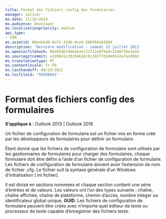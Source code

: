 ```yaml
---
title: Format des fichiers config des formulaires
manager: soliver
ms.date: 11/16/2014
ms.audience: Developer
ms.localizationpriority: medium
api_type:
- COM
ms.assetid: 86e4ebd9-6df2-4346-9ce9-580f80a83884
description: 'Derniére modification : samedi 23 juillet 2011'
ms.openlocfilehash: 06265db7486da3e112712a079adc3348f3be3a58
ms.sourcegitcommit: a1d9041c20256616c9c183f7d1049142a7ac6991
ms.translationtype: MT
ms.contentlocale: fr-FR
ms.lasthandoff: 09/24/2021
ms.locfileid: "59588041"
---
```

# <a name="file-format-of-form-configuration-files"></a>Format des fichiers config des formulaires

**S’applique à** : Outlook 2013 | Outlook 2016 
  
Un fichier de configuration de formulaire est un fichier mis en forme créé par les développeurs de formulaires pour définir un formulaire.
  
Étant donné que les fichiers de configuration de formulaire sont utilisés par les gestionnaires de formulaires pour charger des formulaires, chaque formulaire doit être défini à l’aide d’un fichier de configuration de formulaire. Les fichiers de configuration de formulaire doivent avoir l’extension de nom de fichier .cfg. Le fichier suit la syntaxe générale d’un Windows d’initialisation (.ini fichier). 

Il est divisé en sections nommées et chaque section contient une série d’entrées et de valeurs. Les valeurs ont l’un des types suivants : chaîne, chaîne affichée, chaîne de plateforme, chemin d’accès, nombre integer ou identificateur global unique, **GUID**. Les fichiers de configuration de formulaire peuvent être créés avec n’importe quel éditeur de texte ou processeur de texte capable d’enregistrer des fichiers texte.
  

